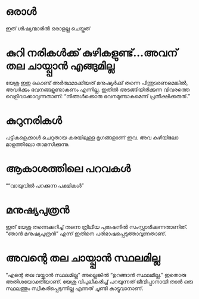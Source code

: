 # ഒരാൾ
ഇത് ശിഷ്യന്മാരിൽ ഒരാളല്ല ചെയ്തത്
# കുറി നരികൾക്ക് കുഴികളുണ്ട്...അവന് തല ചായ്പ്പാൻ എങ്ങുമില്ല
യേശു ഇതു കൊണ്ട് അർത്ഥമാക്കിയത് മനുഷ്യർക്ക് തന്നെ പിന്തുടരണമെങ്കിൽ, അവർക്കും ഭവനങ്ങളുണ്ടാകണം എന്നില്ല. ഇതിൽ അടങ്ങിയിരിക്കുന്ന വിവരത്തെ വെളിവാക്കാവുന്നതാണ്: “നിങ്ങൾക്കൊരു ഭവനമുണ്ടാകുമെന്ന് പ്രതീക്ഷിക്കരുത്.”
# കുറുനരികൾ
പട്ടികളെക്കാൾ ചെറുതായ കരയിലുള്ള മൃഗങ്ങളാണ് ഇവ. അവ കുഴിയിലോ മാളത്തിലോ താമസിക്കുന്നു.
# ആകാശത്തിലെ പറവകൾ
““വായുവിൽ പറക്കുന്ന പക്ഷികൾ”
# മനുഷ്യപുത്രൻ
ഇത് യേശു തന്നെക്കുറിച്ച് തന്നെ ത്രിഥീയ പുരുഷനിൽ സംസ്സാരിക്കുന്നതാണിത്. “ഞാൻ മനുഷ്യപുത്രൻ” എന്ന് ഇതിനെ പരിഭാഷപ്പെടുത്താവുന്നതാണ്.
# അവന്റെ തല ചായ്പ്പാൻ സ്ഥലമില്ല
“എന്റെ തല വയ്ക്കാൻ സ്ഥലമില്ല” അല്ലെങ്കിൽ “ഉറങ്ങാൻ സ്ഥലമില്ല.” ഇതൊരു അതിശയോക്തിയാണ്. യേശു വിപുലീകരിച്ച് പറയുന്നത് ജീവിപ്പാനായി താൻ ഒരു സ്ഥലത്തും സ്വീകരിപ്പെടുന്നില്ല എന്നത് ചൂണ്ടി കാട്ടുവാനാണ്.
